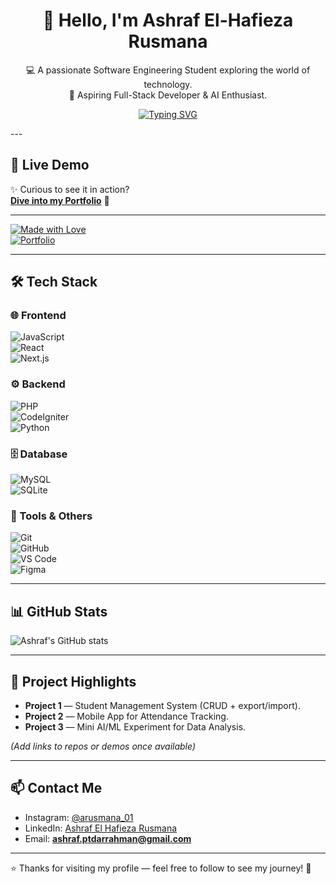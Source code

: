 <div align="center">

# 👋 Hello, I'm **Ashraf El-Hafieza Rusmana**  

💻 A passionate Software Engineering Student exploring the world of technology.  
🚀 Aspiring Full-Stack Developer & AI Enthusiast.  

[![Typing SVG](https://readme-typing-svg.herokuapp.com?center=true&vCenter=true&width=900&lines=Student+of+PTD+Arrahman;Quran+Memorizer+%7C+Digital+Learner;Future+Tech+Leader;Coding+with+Faith+%26+Vision)](https://git.io/typing-svg)

</div>
---

## 🚀 Live Demo  
✨ Curious to see it in action?  
[**Dive into my Portfolio**]([https://ashrafhafeeza.github.io/portfolio/]) 🌊

---

[![Made with Love](https://img.shields.io/badge/Made%20with-❤️-red)](https://ashrafhafeeza.github.io/portfolio/)  
[![Portfolio](https://img.shields.io/badge/Visit-Portfolio-blue)](https://ashrafhafeeza.github.io/portfolio/)  

---

## 🛠️ Tech Stack  

### 🌐 Frontend  
![JavaScript](https://img.shields.io/badge/JavaScript-323330?style=for-the-badge&logo=javascript&logoColor=F7DF1E)  
![React](https://img.shields.io/badge/React-20232A?style=for-the-badge&logo=react&logoColor=61DAFB)  
![Next.js](https://img.shields.io/badge/Next.js-000000?style=for-the-badge&logo=nextdotjs&logoColor=white)  

### ⚙️ Backend  
![PHP](https://img.shields.io/badge/PHP-777BB4?style=for-the-badge&logo=php&logoColor=white)  
![CodeIgniter](https://img.shields.io/badge/CodeIgniter-EF4223?style=for-the-badge&logo=codeigniter&logoColor=white)  
![Python](https://img.shields.io/badge/Python-14354C?style=for-the-badge&logo=python&logoColor=white)  

### 🗄️ Database  
![MySQL](https://img.shields.io/badge/MySQL-005C84?style=for-the-badge&logo=mysql&logoColor=white)  
![SQLite](https://img.shields.io/badge/SQLite-07405E?style=for-the-badge&logo=sqlite&logoColor=white)  

### 🔧 Tools & Others  
![Git](https://img.shields.io/badge/Git-F05032?style=for-the-badge&logo=git&logoColor=white)  
![GitHub](https://img.shields.io/badge/GitHub-181717?style=for-the-badge&logo=github&logoColor=white)  
![VS Code](https://img.shields.io/badge/VSCode-0078D4?style=for-the-badge&logo=visual-studio-code&logoColor=white)  
![Figma](https://img.shields.io/badge/Figma-F24E1E?style=for-the-badge&logo=figma&logoColor=white)  

---

## 📊 GitHub Stats  
![Ashraf's GitHub stats](https://github-readme-stats.vercel.app/api?username=ashrafhafeeza&show_icons=true&theme=tokyonight)  

---

## 🧩 Project Highlights  
- **Project 1** — Student Management System (CRUD + export/import).  
- **Project 2** — Mobile App for Attendance Tracking.  
- **Project 3** — Mini AI/ML Experiment for Data Analysis.  

*(Add links to repos or demos once available)*

---

## 📫 Contact Me  
- Instagram: [@arusmana_01](https://instagram.com/arusmana_01)  
- LinkedIn: [Ashraf El Hafieza Rusmana](https://www.linkedin.com/in/ashraf-el-hafieza-rusmana-054a54349/)  
- Email: **ashraf.ptdarrahman@gmail.com**  

---

⭐ Thanks for visiting my profile — feel free to follow to see my journey! 🚀
